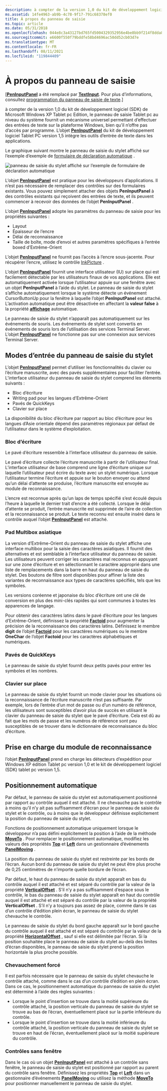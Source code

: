 ```yaml
---
description: à compter de la version 1,0 du kit de développement logiciel (SDK) de Microsoft Windows XP Tablet pc Edition, le panneau de saisie Tablet pc au niveau du système fournit un mécanisme universel permettant d’effectuer des entrées de texte sur la plateforme Windows, bien qu’il n’offre pas d’accès par programme. L’objet PenInputPanel du kit de développement logiciel Tablet PC version 1,5 intègre les outils d’entrée de texte dans les applications.
ms.assetid: 14fe4963-ab9b-4c78-9f17-791c68378ef0
title: À propos du panneau de saisie
ms.topic: article
ms.date: 05/31/2018
ms.openlocfilehash: 044e8c3a43127bd765fd5004329352956e4be8bb9f214f8dda8896fa318832a9
ms.sourcegitcommit: e6600f550f79bddfe58bd4696ac50dd52cb03d7e
ms.translationtype: MT
ms.contentlocale: fr-FR
ms.lasthandoff: 08/11/2021
ms.locfileid: "119844409"
---
```

# <a name="about-the-input-panel"></a>À propos du panneau de saisie

\[[**PenInputPanel**](peninputpanel-class.md) a été remplacé par [**TextInput**](/windows/desktop/api/peninputpanel/nn-peninputpanel-itextinputpanel). Pour plus d’informations, consultez [programmation du panneau de saisie de texte](programming-the-text-input-panel.md).\]

à compter de la version 1,0 du kit de développement logiciel (SDK) de Microsoft Windows XP Tablet pc Edition, le panneau de saisie Tablet pc au niveau du système fournit un mécanisme universel permettant d’effectuer des entrées de texte sur la plateforme Windows, bien qu’il n’offre pas d’accès par programme. L’objet [**PenInputPanel**](peninputpanel-class.md) du kit de développement logiciel Tablet PC version 1,5 intègre les outils d’entrée de texte dans les applications.

Le graphique suivant montre le panneau de saisie du stylet affiché sur l’exemple d’exemple de [formulaire de déclaration automatique](auto-claims-form-sample.md) .

![panneau de saisie du stylet affiché sur l’exemple de formulaire de déclaration automatique](images/36eaa36b-1b0c-4363-96fa-092f70663ffa.jpg)

L’objet [**PenInputPanel**](peninputpanel-class.md) est pratique pour les développeurs d’applications. Il n’est pas nécessaire de remplacer des contrôles sur des formulaires existants. Vous pouvez simplement attacher des objets **PenInputPanel** à des contrôles existants qui reçoivent des entrées de texte, et ils peuvent commencer à recevoir des données de l’objet **PenInputPanel** .

L’objet [**PenInputPanel**](peninputpanel-class.md) adopte les paramètres du panneau de saisie pour les propriétés suivantes :

-   Layout
-   Épaisseur de l’encre
-   Délai de reconnaissance
-   Taille de boîte, mode d’envoi et autres paramètres spécifiques à l’entrée boxed d’Extrême-Orient

L’objet [**PenInputPanel**](peninputpanel-class.md) ne fournit pas l’accès à l’encre sous-jacente. Pour récupérer l’encre, utilisez le contrôle [InkPicture](inkpicture-control-reference.md) .

L’objet [**PenInputPanel**](peninputpanel-class.md) fournit une interface utilisateur (IU) sur place qui est facilement détectable par les utilisateurs finaux de vos applications. Elle est automatiquement activée lorsque l’utilisateur appuie sur une fenêtre avec un objet **PenInputPanel** à l’aide du stylet. Le panneau de saisie du stylet s’affiche automatiquement lorsque le système détecte un événement CursorButtonUp pour la fenêtre à laquelle l’objet **PenInputPanel** est attaché. L’activation automatique peut être désactivée en affectant la **valeur false** à la propriété [**affichage**](/windows/win32/api/peninputpanel/nf-peninputpanel-ipeninputpanel-get_autoshow) automatique.

Le panneau de saisie du stylet n’apparaît pas automatiquement sur les événements de souris. Les événements de stylet sont convertis en événements de souris lors de l’utilisation des services Terminal Server. L’objet [**PenInputPanel**](peninputpanel-class.md) ne fonctionne pas sur une connexion aux services Terminal Server.

## <a name="pen-input-panel-input-modes"></a>Modes d’entrée du panneau de saisie du stylet

L’objet [**PenInputPanel**](peninputpanel-class.md) permet d’utiliser les fonctionnalités du clavier ou l’écriture manuscrite, avec des pavés supplémentaires pour faciliter l’entrée. L’interface utilisateur du panneau de saisie du stylet comprend les éléments suivants :

-   Bloc d’écriture
-   Writing pad pour les langues d’Extrême-Orient
-   Pavés de QuickKeys
-   Clavier sur place

La disponibilité du bloc d’écriture par rapport au bloc d’écriture pour les langues d’Asie orientale dépend des paramètres régionaux par défaut de l’utilisateur dans le système d’exploitation.

### <a name="writing-pad"></a>Bloc d’écriture

Le pavé d’écriture ressemble à l’interface utilisateur du panneau de saisie.

Le pavé d’écriture collecte l’écriture manuscrite à partir de l’utilisateur final. L’interface utilisateur de base comprend une ligne d’écriture unique sur laquelle l’utilisateur peut écrire du texte avec un stylet numérique. Lorsque l’utilisateur termine l’écriture et appuie sur le bouton envoyer ou attend qu’un délai d’attente se produise, l’écriture manuscrite est envoyée au module de reconnaissance.

L’encre est reconnue après qu’un laps de temps spécifié s’est écoulé depuis l’heure à laquelle le dernier trait d’encre a été collecté. Lorsque le délai d’attente se produit, l’entrée manuscrite est supprimée de l’aire de collection et la reconnaissance se produit. Le texte reconnu est ensuite inséré dans le contrôle auquel l’objet [**PenInputPanel**](peninputpanel-class.md) est attaché.

### <a name="east-asian-multibox-pad"></a>Pad Multibox asiatique

La version d’Extrême-Orient du panneau de saisie du stylet affiche une interface multibox pour la saisie des caractères asiatiques. Il fournit des alternatives et est semblable à l’interface utilisateur du panneau de saisie. Les utilisateurs peuvent corriger les caractères mal reconnus en appuyant sur une zone d’écriture et en sélectionnant le caractère approprié dans une liste de remplacements dans la barre en haut du panneau de saisie du stylet. Des boutons de filtre sont disponibles pour affiner la liste des variantes de reconnaissance aux types de caractères spécifiés, tels que les symboles.

Les versions coréenne et japonaise du bloc d’écriture ont une clé de conversion en plus des mini-clés rapides qui sont communes à toutes les apparences de langage.

Pour obtenir des caractères latins dans le pavé d’écriture pour les langues d’Extrême-Orient, définissez la propriété [**Factoid**](/windows/desktop/api/peninputpanel/nf-peninputpanel-ipeninputpanel-get_factoid) pour augmenter la précision de la reconnaissance des caractères latins. Définissez le membre **digit** de l’objet [**Factoid**](factoid-constants.md) pour les caractères numériques ou le membre **OneChar** de l’objet **Factoid** pour les caractères alphabétiques et numériques.

### <a name="quickkeys-keypads"></a>Pavés de QuickKeys

Le panneau de saisie du stylet fournit deux petits pavés pour entrer les symboles et les nombres.

### <a name="in-place-keyboard"></a>Clavier sur place

Le panneau de saisie du stylet fournit un mode clavier pour les situations où la reconnaissance de l’écriture manuscrite n’est pas suffisante. Par exemple, lors de l’entrée d’un mot de passe ou d’un numéro de référence, les utilisateurs sont susceptibles d’avoir plus de succès en utilisant le clavier du panneau de saisie du stylet que le pavé d’écriture. Cela est dû au fait que les mots de passe et les numéros de référence sont peu susceptibles de se trouver dans le dictionnaire de reconnaissance du bloc d’écriture.

## <a name="recognizer-support"></a>Prise en charge du module de reconnaissance

l’objet [**PenInputPanel**](peninputpanel-class.md) prend en charge les détecteurs d’expédition pour Windows XP édition Tablet pc version 1,0 et le kit de développement logiciel (SDK) tablet pc version 1,5.

## <a name="automatic-positioning"></a>Positionnement automatique

Par défaut, le panneau de saisie du stylet est automatiquement positionné par rapport au contrôle auquel il est attaché. Il ne chevauche pas le contrôle à moins qu’il n’y ait pas suffisamment d’écran pour le panneau de saisie du stylet et le contrôle, ou à moins que le développeur définisse explicitement la position du panneau de saisie du stylet.

Fonctions de positionnement automatique uniquement lorsque le développeur n’a pas défini explicitement la position à l’aide de la méthode [**MoveTo**](/windows/desktop/api/peninputpanel/nf-peninputpanel-ipeninputpanel-moveto) . Pour remplacer le positionnement automatique, modifiez les valeurs des propriétés [**Top**](/windows/desktop/api/peninputpanel/nf-peninputpanel-ipeninputpanel-get_top) et [**Left**](/windows/win32/api/peninputpanel/nf-peninputpanel-ipeninputpanel-get_left) dans un gestionnaire d’événements [**PanelMoving**](peninputpanel-panelmoving.md) .

La position du panneau de saisie du stylet est restreinte par les bords de l’écran. Aucun bord du panneau de saisie du stylet ne peut être plus proche de 0,25 centimètres de n’importe quelle bordure de l’écran.

Par défaut, le haut du panneau de saisie du stylet apparaît en bas du contrôle auquel il est attaché et est séparé du contrôle par la valeur de la propriété [**VerticalOffset**](/windows/desktop/api/peninputpanel/nf-peninputpanel-ipeninputpanel-get_verticaloffset) . S’il n’y a pas suffisamment d’espace sous le contrôle, le bas du panneau de saisie du stylet apparaît en haut du contrôle auquel il est attaché et est séparé du contrôle par la valeur de la propriété **VerticalOffset** . S’il n’y a toujours pas assez de place, comme dans le cas d’un contrôle d’édition plein écran, le panneau de saisie du stylet chevauche le contrôle.

Le panneau de saisie du stylet du bord gauche apparaît sur le bord gauche du contrôle auquel il est attaché et est séparé du contrôle par la valeur de la propriété [**HorizontalOffset**](/windows/desktop/api/peninputpanel/nf-peninputpanel-ipeninputpanel-get_horizontaloffset) , sauf si elle est délimitée par l’écran. Si la position souhaitée place le panneau de saisie du stylet au-delà des limites d’écran disponibles, le panneau de saisie du stylet prend la position horizontale la plus proche possible.

### <a name="forced-overlap"></a>Chevauchement forcé

Il est parfois nécessaire que le panneau de saisie du stylet chevauche le contrôle attaché, comme dans le cas d’un contrôle d’édition en plein écran. Dans ce cas, le positionnement automatique du panneau de saisie du stylet est déterminé à l’aide des règles suivantes :

-   Lorsque le point d’insertion se trouve dans la moitié supérieure du contrôle attaché, la position verticale du panneau de saisie du stylet se trouve au bas de l’écran, éventuellement placé sur la partie inférieure du contrôle.
-   Lorsque le point d’insertion se trouve dans la moitié inférieure du contrôle attaché, la position verticale du panneau de saisie du stylet se trouve en haut de l’écran, éventuellement placé sur la moitié supérieure du contrôle.

### <a name="windowless-controls"></a>Contrôles sans fenêtre

Dans le cas où un objet [**PenInputPanel**](peninputpanel-class.md) est attaché à un contrôle sans fenêtre, le panneau de saisie du stylet est positionné par rapport au parent du contrôle sans fenêtre. Définissez les propriétés [**Top**](/windows/desktop/api/peninputpanel/nf-peninputpanel-ipeninputpanel-get_top) et [**Left**](/windows/win32/api/peninputpanel/nf-peninputpanel-ipeninputpanel-get_left) dans un gestionnaire d’événements [**PanelMoving**](peninputpanel-panelmoving.md) ou utilisez la méthode [**MoveTo**](/windows/desktop/api/peninputpanel/nf-peninputpanel-ipeninputpanel-moveto) pour positionner manuellement le panneau de saisie du stylet.

 

 
